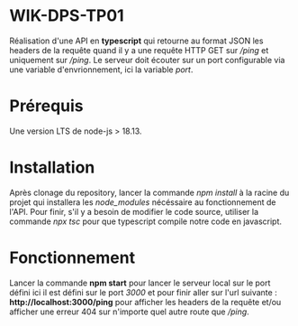 # WIK-DPS-TP01 

Réalisation d'une API en **typescript** qui retourne au format JSON les headers de la requête quand il y a une requête HTTP GET sur */ping* et uniquement sur */ping*.
Le serveur doit écouter sur un port configurable via une variable d'envrionnement, ici la variable *port*.

# Prérequis 

Une version LTS de node-js > 18.13. 

# Installation 

Après clonage du repository, lancer la commande *npm install* à la racine du projet qui installera les *node_modules* nécéssaire au fonctionnement de l'API.
Pour finir, s'il y a besoin de modifier le code source, utiliser la commande *npx tsc* pour que typescript compile notre code en javascript.

# Fonctionnement

Lancer la commande **npm start** pour lancer le serveur local sur le port défini ici il est défini sur le port *3000* et pour finir aller sur l'url suivante : **http://localhost:3000/ping** pour afficher les headers de la requête et/ou afficher une erreur 404 sur n'importe quel autre route que */ping*.